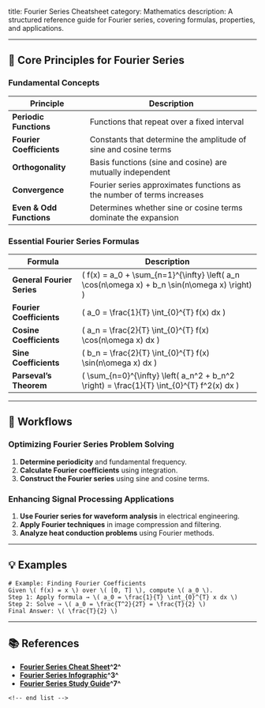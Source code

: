 title: Fourier Series Cheatsheet
category: Mathematics
description: A structured reference guide for Fourier series, covering formulas, properties, and applications.

---

## 🔢 **Core Principles for Fourier Series**

### **Fundamental Concepts**

| Principle                      | Description                                                            |
| ------------------------------ | ---------------------------------------------------------------------- |
| **Periodic Functions**   | Functions that repeat over a fixed interval                            |
| **Fourier Coefficients** | Constants that determine the amplitude of sine and cosine terms        |
| **Orthogonality**        | Basis functions (sine and cosine) are mutually independent             |
| **Convergence**          | Fourier series approximates functions as the number of terms increases |
| **Even & Odd Functions** | Determines whether sine or cosine terms dominate the expansion         |

### **Essential Fourier Series Formulas**

| Formula                          | Description                                                                                     |
| -------------------------------- | ----------------------------------------------------------------------------------------------- |
| **General Fourier Series** | \( f(x) = a_0 + \sum_{n=1}^{\infty} \left( a_n \cos(n\omega x) + b_n \sin(n\omega x) \right) \) |
| **Fourier Coefficients**   | \( a_0 = \frac{1}{T} \int_{0}^{T} f(x) dx \)                                                    |
| **Cosine Coefficients**    | \( a_n = \frac{2}{T} \int_{0}^{T} f(x) \cos(n\omega x) dx \)                                    |
| **Sine Coefficients**      | \( b_n = \frac{2}{T} \int_{0}^{T} f(x) \sin(n\omega x) dx \)                                    |
| **Parseval’s Theorem**    | \( \sum_{n=0}^{\infty} \left( a_n^2 + b_n^2 \right) = \frac{1}{T} \int_{0}^{T} f^2(x) dx \)     |

---

## 🔄 **Workflows**

### **Optimizing Fourier Series Problem Solving**

1. **Determine periodicity** and fundamental frequency.
2. **Calculate Fourier coefficients** using integration.
3. **Construct the Fourier series** using sine and cosine terms.

### **Enhancing Signal Processing Applications**

1. **Use Fourier series for waveform analysis** in electrical engineering.
2. **Apply Fourier techniques** in image compression and filtering.
3. **Analyze heat conduction problems** using Fourier methods.

---

## 💡 **Examples**

```plaintext
# Example: Finding Fourier Coefficients
Given \( f(x) = x \) over \( [0, T] \), compute \( a_0 \).  
Step 1: Apply formula → \( a_0 = \frac{1}{T} \int_{0}^{T} x dx \)  
Step 2: Solve → \( a_0 = \frac{T^2}{2T} = \frac{T}{2} \)  
Final Answer: \( \frac{T}{2} \)  
```

---

## 📚 **References**

- **[Fourier Series Cheat Sheet](https://www.scribd.com/document/49617400/Fourier-Transform-Cheat-Sheet)^2^**
- **[Fourier Series Infographic](https://www.pinterest.fr/pin/308637380707846892/)^3^**
- **[Fourier Series Study Guide](https://github.com/H-tr/CE3102-cheatsheet)^7^**

```
<!-- end list -->
```